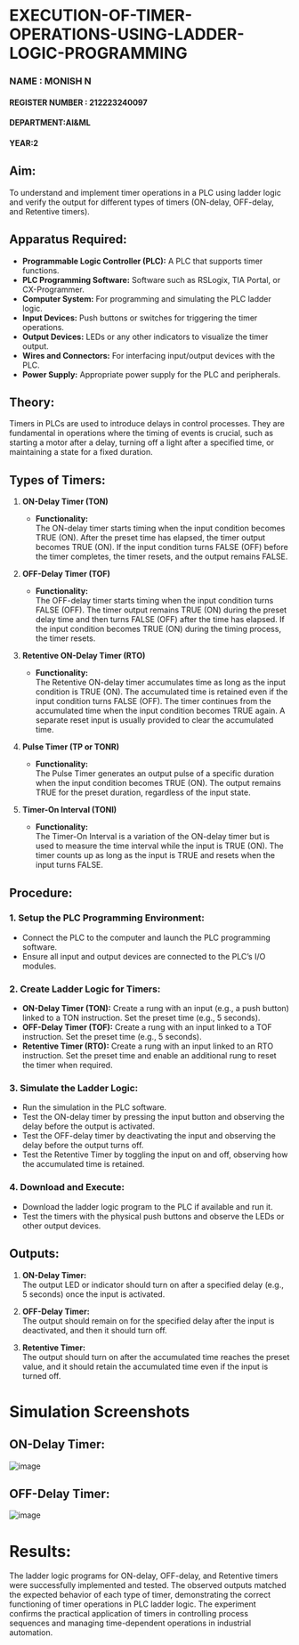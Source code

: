 # EXECUTION-OF-TIMER-OPERATIONS-USING-LADDER-LOGIC-PROGRAMMING

 ### NAME : MONISH N
 #### REGISTER NUMBER : 212223240097
 #### DEPARTMENT:AI&ML
 #### YEAR:2 

 
## Aim:
To understand and implement timer operations in a PLC using ladder logic and verify the output for different types of timers (ON-delay, OFF-delay, and Retentive timers).

## Apparatus Required:
- **Programmable Logic Controller (PLC):** A PLC that supports timer functions.
- **PLC Programming Software:** Software such as RSLogix, TIA Portal, or CX-Programmer.
- **Computer System:** For programming and simulating the PLC ladder logic.
- **Input Devices:** Push buttons or switches for triggering the timer operations.
- **Output Devices:** LEDs or any other indicators to visualize the timer output.
- **Wires and Connectors:** For interfacing input/output devices with the PLC.
- **Power Supply:** Appropriate power supply for the PLC and peripherals.

## Theory:
Timers in PLCs are used to introduce delays in control processes. They are fundamental in operations where the timing of events is crucial, such as starting a motor after a delay, turning off a light after a specified time, or maintaining a state for a fixed duration.

## Types of Timers:

1. **ON-Delay Timer (TON)**
   - **Functionality:**  
     The ON-delay timer starts timing when the input condition becomes TRUE (ON). After the preset time has elapsed, the timer output becomes TRUE (ON). If the input condition turns FALSE (OFF) before the timer completes, the timer resets, and the output remains FALSE.

2. **OFF-Delay Timer (TOF)**
   - **Functionality:**  
     The OFF-delay timer starts timing when the input condition turns FALSE (OFF). The timer output remains TRUE (ON) during the preset delay time and then turns FALSE (OFF) after the time has elapsed. If the input condition becomes TRUE (ON) during the timing process, the timer resets.

3. **Retentive ON-Delay Timer (RTO)**
   - **Functionality:**  
     The Retentive ON-delay timer accumulates time as long as the input condition is TRUE (ON). The accumulated time is retained even if the input condition turns FALSE (OFF). The timer continues from the accumulated time when the input condition becomes TRUE again. A separate reset input is usually provided to clear the accumulated time.

4. **Pulse Timer (TP or TONR)**
   - **Functionality:**  
     The Pulse Timer generates an output pulse of a specific duration when the input condition becomes TRUE (ON). The output remains TRUE for the preset duration, regardless of the input state.

5. **Timer-On Interval (TONI)**
   - **Functionality:**  
     The Timer-On Interval is a variation of the ON-delay timer but is used to measure the time interval while the input is TRUE (ON). The timer counts up as long as the input is TRUE and resets when the input turns FALSE.

## Procedure:

### 1. Setup the PLC Programming Environment:
- Connect the PLC to the computer and launch the PLC programming software.
- Ensure all input and output devices are connected to the PLC’s I/O modules.

### 2. Create Ladder Logic for Timers:
- **ON-Delay Timer (TON):** Create a rung with an input (e.g., a push button) linked to a TON instruction. Set the preset time (e.g., 5 seconds).
- **OFF-Delay Timer (TOF):** Create a rung with an input linked to a TOF instruction. Set the preset time (e.g., 5 seconds).
- **Retentive Timer (RTO):** Create a rung with an input linked to an RTO instruction. Set the preset time and enable an additional rung to reset the timer when required.

### 3. Simulate the Ladder Logic:
- Run the simulation in the PLC software.
- Test the ON-delay timer by pressing the input button and observing the delay before the output is activated.
- Test the OFF-delay timer by deactivating the input and observing the delay before the output turns off.
- Test the Retentive Timer by toggling the input on and off, observing how the accumulated time is retained.

### 4. Download and Execute:
- Download the ladder logic program to the PLC if available and run it.
- Test the timers with the physical push buttons and observe the LEDs or other output devices.

## Outputs:

1. **ON-Delay Timer:**  
   The output LED or indicator should turn on after a specified delay (e.g., 5 seconds) once the input is activated.
   
2. **OFF-Delay Timer:**  
   The output should remain on for the specified delay after the input is deactivated, and then it should turn off.
   
3. **Retentive Timer:**  
   The output should turn on after the accumulated time reaches the preset value, and it should retain the accumulated time even if the input is turned off.
# Simulation Screenshots 

## ON-Delay Timer:
![image](https://github.com/user-attachments/assets/2c58af79-90aa-4d6a-8c2c-6a67e869213d)

## OFF-Delay Timer:
![image](https://github.com/user-attachments/assets/e2bf9c37-61fd-4340-953a-ff428fe62b4f)

# Results:
The ladder logic programs for ON-delay, OFF-delay, and Retentive timers were successfully implemented and tested.
The observed outputs matched the expected behavior of each type of timer, demonstrating the correct functioning of timer operations in PLC ladder logic.
The experiment confirms the practical application of timers in controlling process sequences and managing time-dependent operations in industrial automation.
